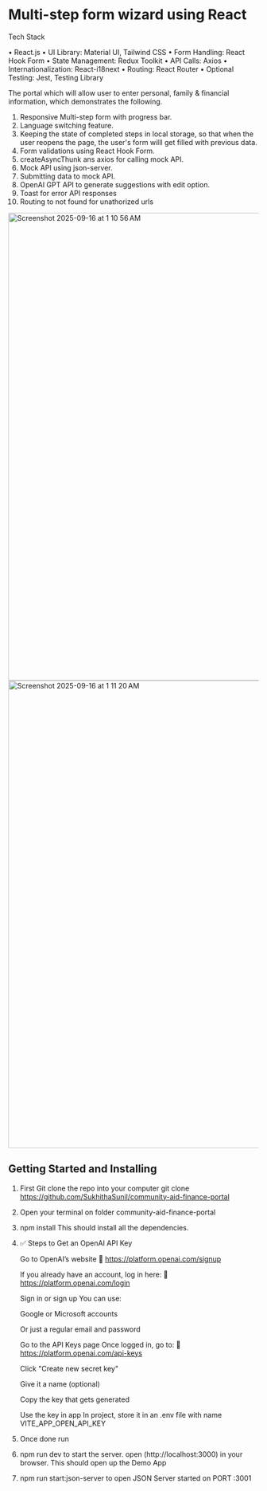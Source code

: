 

# Multi-step form wizard using React 

Tech Stack 

• React.js
• UI Library: Material UI, Tailwind CSS
• Form Handling: React Hook Form 
• State Management: Redux Toolkit
• API Calls: Axios
• Internationalization: React-i18next
• Routing: React Router
• Optional Testing: Jest, Testing Library


The portal which will allow user to enter personal, family & financial information, which demonstrates the following.

1. Responsive Multi-step form with progress bar.
2. Language switching feature.
3. Keeping the state of completed steps in local storage, so that when the user reopens the page, the user's form willl get filled with previous data.
4. Form validations using React Hook Form.
5. createAsyncThunk ans axios for calling mock API.
6. Mock API using json-server.
7. Submitting data to mock API.
8. OpenAI GPT API to generate suggestions with edit option.
9. Toast for error API responses
10. Routing to not found for unathorized urls
    
<img width="1714" height="939" alt="Screenshot 2025-09-16 at 1 10 56 AM" src="https://github.com/user-attachments/assets/b169f5d3-2485-421f-8ad2-9b4b0ad01b03" />

<img width="1714" height="939" alt="Screenshot 2025-09-16 at 1 11 20 AM" src="https://github.com/user-attachments/assets/bfe9991e-1963-4190-8f63-9b9a3006f910" />

## Getting Started and Installing
1. First Git clone the repo into your computer
   git clone https://github.com/SukhithaSunil/community-aid-finance-portal
2. Open your terminal on folder community-aid-finance-portal
3. npm install
 This should install all the dependencies.
4. ✅ Steps to Get an OpenAI API Key
    
    Go to OpenAI’s website
    🔗 https://platform.openai.com/signup
    
    If you already have an account, log in here:
    🔗 https://platform.openai.com/login
    
    Sign in or sign up
    You can use:
    
    Google or Microsoft accounts
    
    Or just a regular email and password
    
    Go to the API Keys page
    Once logged in, go to:
    🔗 https://platform.openai.com/api-keys
    
    Click "Create new secret key"
    
    Give it a name (optional)
    
    Copy the key that gets generated
    
    Use the key in  app
    In  project,  store it in an .env file with name VITE_APP_OPEN_API_KEY
   
6. Once done run   
7. npm run dev to start the server.
    open (http://localhost:3000) in your browser.
    This should open up the Demo App
8. npm run start:json-server to open JSON Server started on PORT :3001
